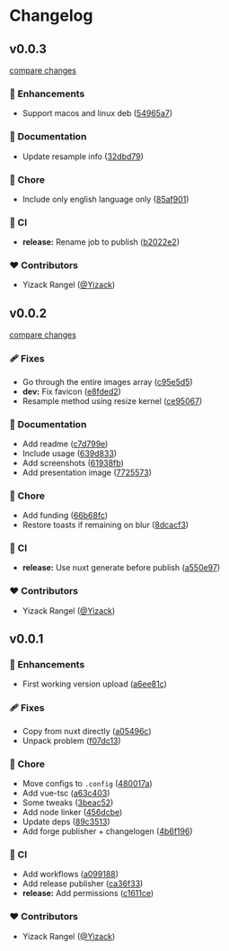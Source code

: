 # Changelog


## v0.0.3

[compare changes](https://github.com/Yizack/emotes-resizer/compare/v0.0.2...v0.0.3)

### 🚀 Enhancements

- Support macos and linux deb ([54965a7](https://github.com/Yizack/emotes-resizer/commit/54965a7))

### 📖 Documentation

- Update resample info ([32dbd79](https://github.com/Yizack/emotes-resizer/commit/32dbd79))

### 🏡 Chore

- Include only english language only ([85af901](https://github.com/Yizack/emotes-resizer/commit/85af901))

### 🤖 CI

- **release:** Rename job to publish ([b2022e2](https://github.com/Yizack/emotes-resizer/commit/b2022e2))

### ❤️ Contributors

- Yizack Rangel ([@Yizack](https://github.com/Yizack))

## v0.0.2

[compare changes](https://github.com/Yizack/emotes-resizer/compare/v0.0.1...v0.0.2)

### 🩹 Fixes

- Go through the entire images array ([c95e5d5](https://github.com/Yizack/emotes-resizer/commit/c95e5d5))
- **dev:** Fix favicon ([e8fded2](https://github.com/Yizack/emotes-resizer/commit/e8fded2))
- Resample method using resize kernel ([ce95067](https://github.com/Yizack/emotes-resizer/commit/ce95067))

### 📖 Documentation

- Add readme ([c7d799e](https://github.com/Yizack/emotes-resizer/commit/c7d799e))
- Include usage ([639d833](https://github.com/Yizack/emotes-resizer/commit/639d833))
- Add screenshots ([61938fb](https://github.com/Yizack/emotes-resizer/commit/61938fb))
- Add presentation image ([7725573](https://github.com/Yizack/emotes-resizer/commit/7725573))

### 🏡 Chore

- Add funding ([66b68fc](https://github.com/Yizack/emotes-resizer/commit/66b68fc))
- Restore toasts if remaining on blur ([8dcacf3](https://github.com/Yizack/emotes-resizer/commit/8dcacf3))

### 🤖 CI

- **release:** Use nuxt generate before publish ([a550e97](https://github.com/Yizack/emotes-resizer/commit/a550e97))

### ❤️ Contributors

- Yizack Rangel ([@Yizack](https://github.com/Yizack))

## v0.0.1


### 🚀 Enhancements

- First working version upload ([a6ee81c](https://github.com/Yizack/emotes-resizer/commit/a6ee81c))

### 🩹 Fixes

- Copy from nuxt directly ([a05496c](https://github.com/Yizack/emotes-resizer/commit/a05496c))
- Unpack problem ([f07dc13](https://github.com/Yizack/emotes-resizer/commit/f07dc13))

### 🏡 Chore

- Move configs to `.config` ([480017a](https://github.com/Yizack/emotes-resizer/commit/480017a))
- Add vue-tsc ([a63c403](https://github.com/Yizack/emotes-resizer/commit/a63c403))
- Some tweaks ([3beac52](https://github.com/Yizack/emotes-resizer/commit/3beac52))
- Add node linker ([456dcbe](https://github.com/Yizack/emotes-resizer/commit/456dcbe))
- Update deps ([89c3513](https://github.com/Yizack/emotes-resizer/commit/89c3513))
- Add forge publisher + changelogen ([4b6f196](https://github.com/Yizack/emotes-resizer/commit/4b6f196))

### 🤖 CI

- Add workflows ([a099188](https://github.com/Yizack/emotes-resizer/commit/a099188))
- Add release publisher ([ca36f33](https://github.com/Yizack/emotes-resizer/commit/ca36f33))
- **release:** Add permissions ([c1611ce](https://github.com/Yizack/emotes-resizer/commit/c1611ce))

### ❤️ Contributors

- Yizack Rangel ([@Yizack](https://github.com/Yizack))

